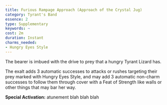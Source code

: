 ```yaml
---
title: Furious Rampage Approach (Approach of the Crystal Jug)
category: Tyrant's Band
essence: 2
type: Supplementary
keywords: ~
cost: 2m
duration: Instant
charms_needed:
- Hungry Eyes Style
---
```


The bearer is imbued with the drive to prey that a hungry Tyrant Lizard has.

The exalt adds 3 automatic successes to attacks or rushes targeting their prey marked with Hungry Eyes Style, and may add 3 automatic non-charm successes to follow them through cover with a Feat of Strength like walls or other things that may bar her way.

**Special Activation:** atunement blah blah blah
